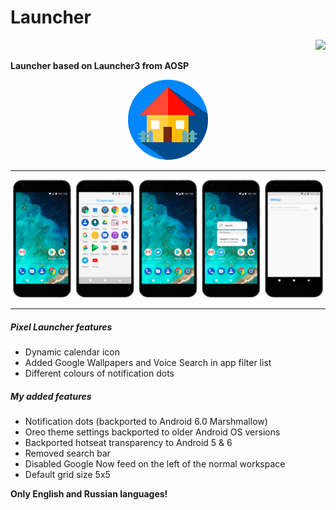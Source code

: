 <h1>Launcher</h1><p align="right"><a href="https://android-arsenal.com/api?level=21"><img src="https://img.shields.io/badge/API-21%2B-orange.svg?style=flat"></a></p>

**Launcher based on Launcher3 from AOSP** <p align="center"><img width="128" height="128" src="images/icon.png" /></p>

--------

![Screenshots](./images/screenshots.png?raw=true)

--------

##### Pixel Launcher features

- Dynamic calendar icon
- Added Google Wallpapers and Voice Search in app filter list
- Different colours of notification dots

##### My added features

- Notification dots (backported to Android 6.0 Marshmallow)
- Oreo theme settings backported to older Android OS versions
- Backported hotseat transparency to Android 5 & 6
- Removed search bar
- Disabled Google Now feed on the left of the normal workspace
- Default grid size 5x5

**Only English and Russian languages!**